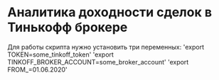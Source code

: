 # Аналитика доходности сделок в Тинькофф брокере
Для работы скрипта нужно установить три переменных:
'export TOKEN=some_tinkoff_token'
'export TINKOFF_BROKER_ACCOUNT=some_broker_account'
'export FROM_=01.06.2020'
